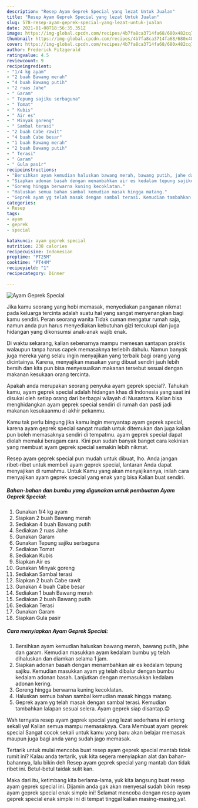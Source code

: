 ```yaml
---
description: "Resep Ayam Geprek Special yang lezat Untuk Jualan"
title: "Resep Ayam Geprek Special yang lezat Untuk Jualan"
slug: 578-resep-ayam-geprek-special-yang-lezat-untuk-jualan
date: 2021-01-08T18:56:35.351Z
image: https://img-global.cpcdn.com/recipes/4b7fa8ca3714fa68/680x482cq70/ayam-geprek-special-foto-resep-utama.jpg
thumbnail: https://img-global.cpcdn.com/recipes/4b7fa8ca3714fa68/680x482cq70/ayam-geprek-special-foto-resep-utama.jpg
cover: https://img-global.cpcdn.com/recipes/4b7fa8ca3714fa68/680x482cq70/ayam-geprek-special-foto-resep-utama.jpg
author: Frederick Fitzgerald
ratingvalue: 4.5
reviewcount: 9
recipeingredient:
- "1/4 kg ayam"
- "2 buah Bawang merah"
- "4 buah Bawang putih"
- "2 ruas Jahe"
- " Garam"
- " Tepung sajiku serbaguna"
- " Tomat"
- " Kubis"
- " Air es"
- " Minyak goreng"
- " Sambal terasi"
- "2 buah Cabe rawit"
- "4 buah Cabe besar"
- "1 buah Bawang merah"
- "2 buah Bawang putih"
- " Terasi"
- " Garam"
- " Gula pasir"
recipeinstructions:
- "Bersihkan ayam kemudian haluskan bawang merah, bawang putih, jahe dan garam. Kemudian masukkan ayam kedalam bumbu yg telah dihaluskan dan diamkan selama 1 jam."
- "Siapkan adonan basah dengan menambahkan air es kedalam tepung sajiku. Kemudian masukkan ayam yg telah dibalur dengan bumbu kedalam adonan basah. Lanjutkan dengan memasukkan kedalam adonan kering."
- "Goreng hingga berwarna kuning kecoklatan."
- "Haluskan semua bahan sambal kemudian masak hingga matang."
- "Geprek ayam yg telah masak dengan sambal terasi. Kemudian tambahkan lalapan sesuai selera. Ayam geprek siap disantap.😊"
categories:
- Resep
tags:
- ayam
- geprek
- special

katakunci: ayam geprek special 
nutrition: 238 calories
recipecuisine: Indonesian
preptime: "PT25M"
cooktime: "PT44M"
recipeyield: "1"
recipecategory: Dinner

---
```



![Ayam Geprek Special](https://img-global.cpcdn.com/recipes/4b7fa8ca3714fa68/680x482cq70/ayam-geprek-special-foto-resep-utama.jpg)

Jika kamu seorang yang hobi memasak, menyediakan panganan nikmat pada keluarga tercinta adalah suatu hal yang sangat menyenangkan bagi kamu sendiri. Peran seorang  wanita Tidak cuman mengatur rumah saja, namun anda pun harus menyediakan kebutuhan gizi tercukupi dan juga hidangan yang dikonsumsi anak-anak wajib enak.

Di waktu  sekarang, kalian sebenarnya mampu memesan santapan praktis walaupun tanpa harus capek memasaknya terlebih dahulu. Namun banyak juga mereka yang selalu ingin menyajikan yang terbaik bagi orang yang dicintainya. Karena, menyajikan masakan yang dibuat sendiri jauh lebih bersih dan kita pun bisa menyesuaikan makanan tersebut sesuai dengan makanan kesukaan orang tercinta. 



Apakah anda merupakan seorang penyuka ayam geprek special?. Tahukah kamu, ayam geprek special adalah hidangan khas di Indonesia yang saat ini disukai oleh setiap orang dari berbagai wilayah di Nusantara. Kalian bisa menghidangkan ayam geprek special sendiri di rumah dan pasti jadi makanan kesukaanmu di akhir pekanmu.

Kamu tak perlu bingung jika kamu ingin menyantap ayam geprek special, karena ayam geprek special sangat mudah untuk ditemukan dan juga kalian pun boleh memasaknya sendiri di tempatmu. ayam geprek special dapat diolah memalui beragam cara. Kini pun sudah banyak banget cara kekinian yang membuat ayam geprek special semakin lebih nikmat.

Resep ayam geprek special pun mudah untuk dibuat, lho. Anda jangan ribet-ribet untuk membeli ayam geprek special, lantaran Anda dapat menyajikan di rumahmu. Untuk Kamu yang akan menyajikannya, inilah cara menyajikan ayam geprek special yang enak yang bisa Kalian buat sendiri.

<!--inarticleads1-->

##### Bahan-bahan dan bumbu yang digunakan untuk pembuatan Ayam Geprek Special:

1. Gunakan 1/4 kg ayam
1. Siapkan 2 buah Bawang merah
1. Sediakan 4 buah Bawang putih
1. Sediakan 2 ruas Jahe
1. Gunakan  Garam
1. Gunakan  Tepung sajiku serbaguna
1. Sediakan  Tomat
1. Sediakan  Kubis
1. Siapkan  Air es
1. Gunakan  Minyak goreng
1. Sediakan  Sambal terasi
1. Siapkan 2 buah Cabe rawit
1. Gunakan 4 buah Cabe besar
1. Sediakan 1 buah Bawang merah
1. Sediakan 2 buah Bawang putih
1. Sediakan  Terasi
1. Gunakan  Garam
1. Siapkan  Gula pasir




<!--inarticleads2-->

##### Cara menyiapkan Ayam Geprek Special:

1. Bersihkan ayam kemudian haluskan bawang merah, bawang putih, jahe dan garam. Kemudian masukkan ayam kedalam bumbu yg telah dihaluskan dan diamkan selama 1 jam.
1. Siapkan adonan basah dengan menambahkan air es kedalam tepung sajiku. Kemudian masukkan ayam yg telah dibalur dengan bumbu kedalam adonan basah. Lanjutkan dengan memasukkan kedalam adonan kering.
1. Goreng hingga berwarna kuning kecoklatan.
1. Haluskan semua bahan sambal kemudian masak hingga matang.
1. Geprek ayam yg telah masak dengan sambal terasi. Kemudian tambahkan lalapan sesuai selera. Ayam geprek siap disantap.😊




Wah ternyata resep ayam geprek special yang lezat sederhana ini enteng sekali ya! Kalian semua mampu memasaknya. Cara Membuat ayam geprek special Sangat cocok sekali untuk kamu yang baru akan belajar memasak maupun juga bagi anda yang sudah jago memasak.

Tertarik untuk mulai mencoba buat resep ayam geprek special mantab tidak rumit ini? Kalau anda tertarik, yuk kita segera menyiapkan alat dan bahan-bahannya, lalu bikin deh Resep ayam geprek special yang mantab dan tidak ribet ini. Betul-betul taidak sulit kan. 

Maka dari itu, ketimbang kita berlama-lama, yuk kita langsung buat resep ayam geprek special ini. Dijamin anda gak akan menyesal sudah bikin resep ayam geprek special enak simple ini! Selamat mencoba dengan resep ayam geprek special enak simple ini di tempat tinggal kalian masing-masing,ya!.

